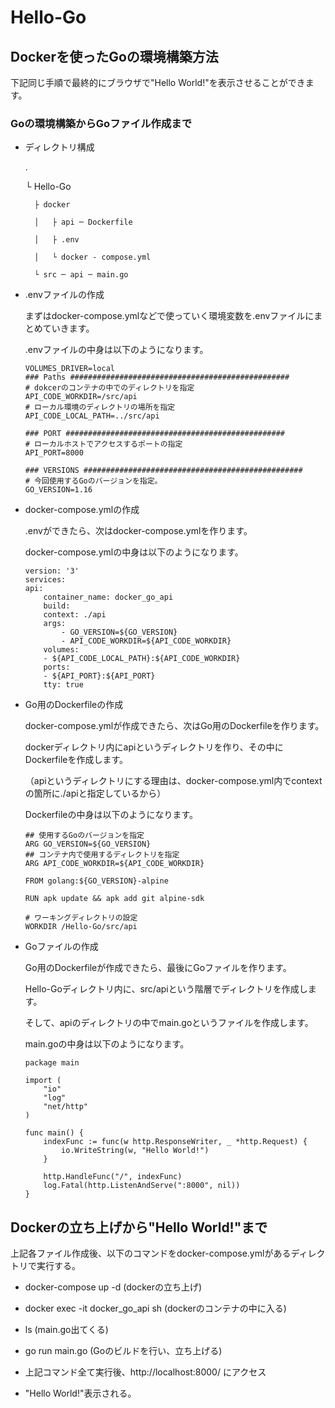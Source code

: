 # Hello-Go

## Dockerを使ったGoの環境構築方法

下記同じ手順で最終的にブラウザで"Hello World!"を表示させることができます。

### Goの環境構築からGoファイル作成まで

- ディレクトリ構成

    .
    
    └ Hello-Go

        ├ docker

        │   ├ api ─ Dockerfile

        │   ├ .env

        │   └ docker - compose.yml

        └ src ─ api ─ main.go

- .envファイルの作成

    まずはdocker-compose.ymlなどで使っていく環境変数を.envファイルにまとめていきます。

    .envファイルの中身は以下のようになります。

    ```
    VOLUMES_DRIVER=local
    ### Paths #################################################
    # dokcerのコンテナの中でのディレクトリを指定
    API_CODE_WORKDIR=/src/api
    # ローカル環境のディレクトリの場所を指定
    API_CODE_LOCAL_PATH=../src/api
    
    ### PORT #################################################
    # ローカルホストでアクセスするポートの指定
    API_PORT=8000
    
    ### VERSIONS #################################################
    # 今回使用するGoのバージョンを指定。
    GO_VERSION=1.16
    ```

- docker-compose.ymlの作成

    .envができたら、次はdocker-compose.ymlを作ります。

    docker-compose.ymlの中身は以下のようになります。

    ```
    version: '3'
    services:
    api:
        container_name: docker_go_api
        build:
        context: ./api
        args:
            - GO_VERSION=${GO_VERSION}
            - API_CODE_WORKDIR=${API_CODE_WORKDIR}
        volumes:
        - ${API_CODE_LOCAL_PATH}:${API_CODE_WORKDIR}
        ports:
        - ${API_PORT}:${API_PORT}
        tty: true
    ```

- Go用のDockerfileの作成

    docker-compose.ymlが作成できたら、次はGo用のDockerfileを作ります。

    dockerディレクトリ内にapiというディレクトリを作り、その中にDockerfileを作成します。

    （apiというディレクトリにする理由は、docker-compose.yml内でcontextの箇所に./apiと指定しているから）

    Dockerfileの中身は以下のようになります。

    ```
    ## 使用するGoのバージョンを指定
    ARG GO_VERSION=${GO_VERSION}
    ## コンテナ内で使用するディレクトリを指定
    ARG API_CODE_WORKDIR=${API_CODE_WORKDIR}

    FROM golang:${GO_VERSION}-alpine

    RUN apk update && apk add git alpine-sdk

    # ワーキングディレクトリの設定
    WORKDIR /Hello-Go/src/api
    ```

- Goファイルの作成

    Go用のDockerfileが作成できたら、最後にGoファイルを作ります。

    Hello-Goディレクトリ内に、src/apiという階層でディレクトリを作成します。

    そして、apiのディレクトリの中でmain.goというファイルを作成します。

    main.goの中身は以下のようになります。

    ```
    package main
    
    import (
        "io"
        "log"
        "net/http"
    )
    
    func main() {
        indexFunc := func(w http.ResponseWriter, _ *http.Request) {
            io.WriteString(w, "Hello World!")
        }
    
        http.HandleFunc("/", indexFunc)
        log.Fatal(http.ListenAndServe(":8000", nil))
    }
    ```


## Dockerの立ち上げから"Hello World!"まで

上記各ファイル作成後、以下のコマンドをdocker-compose.ymlがあるディレクトリで実行する。

- docker-compose up -d (dockerの立ち上げ)
- docker exec -it docker_go_api sh (dockerのコンテナの中に入る)
- ls (main.go出てくる)
- go run main.go (Goのビルドを行い、立ち上げる)

- 上記コマンド全て実行後、http://localhost:8000/ にアクセス
- "Hello World!"表示される。

